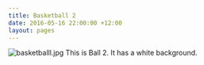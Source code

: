 ```yaml
---
title: Basketball 2
date: 2016-05-16 22:00:00 +12:00
layout: pages
---
```


![basketballl.jpg](/uploads/basketballl.jpg)
This is Ball 2.
It has a white background.
